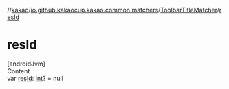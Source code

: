 //[kakao](../../../index.md)/[io.github.kakaocup.kakao.common.matchers](../index.md)/[ToolbarTitleMatcher](index.md)/[resId](res-id.md)



# resId  
[androidJvm]  
Content  
var [resId](res-id.md): [Int](https://kotlinlang.org/api/latest/jvm/stdlib/kotlin/-int/index.html)? = null  



